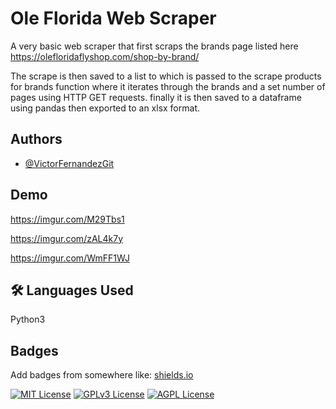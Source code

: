 
# Ole Florida Web Scraper 

A very basic web scraper that first scraps the brands page listed here
https://olefloridaflyshop.com/shop-by-brand/

The scrape is then saved to a list to which is passed to the scrape products for brands function where it iterates through the brands and a set number of pages using HTTP GET requests.
finally it is then saved to a dataframe using pandas then exported to an xlsx format.

## Authors

- [@VictorFernandezGit](https://www.github.com/octokatherine)


## Demo

https://imgur.com/M29Tbs1

https://imgur.com/zAL4k7y

https://imgur.com/WmFF1WJ
## 🛠 Languages Used
Python3


## Badges

Add badges from somewhere like: [shields.io](https://shields.io/)

[![MIT License](https://img.shields.io/badge/License-MIT-green.svg)](https://choosealicense.com/licenses/mit/)
[![GPLv3 License](https://img.shields.io/badge/License-GPL%20v3-yellow.svg)](https://opensource.org/licenses/)
[![AGPL License](https://img.shields.io/badge/license-AGPL-blue.svg)](http://www.gnu.org/licenses/agpl-3.0)

